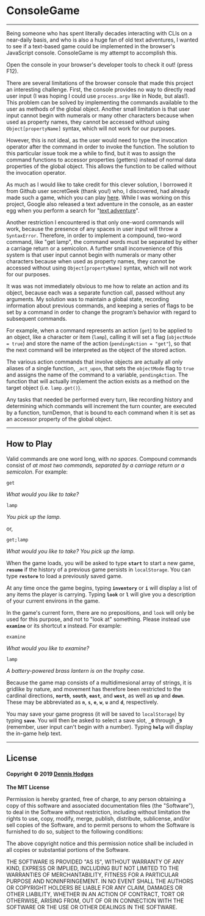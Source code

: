 # ConsoleGame
---
Being someone who has spent literally decades interacting with CLIs on a near-daily basis, and who is also a huge fan of old text adventures, I wanted to see if a text-based game could be implemented in the browser's JavaScript console. ConsoleGame is my attempt to accomplish this.

Open the console in your browser's developer tools to check it out! (press F12).

There are several limitations of the browser console that made this project an interesting challenge. First, the console provides no way to directly read user input (I was hoping I could use `process.argv` like in Node, but alas!). This problem can be solved by implementing the commands available to the user as methods of the global object. Another small limitation is that user input cannot begin with numerals or many other characters because when used as property names, they cannot be accessed without using `Object[propertyName]` syntax, which will not work for our purposes.

However, this is not ideal, as the user would need to type the invocation operator after the command in order to invoke the function. The solution to this particular issue took me a while to find, but it was to assign the command functions to accessor properties (getters) instead of normal data properties of the global object. This allows the function to be called without the invocation operator.  

As much as I would like to take credit for this clever solution, I borrowed it from Github user secretGeek (thank you!) who, I discovered, had already made such a game, which you can play [here](https://rawgit.com/secretGeek/console-adventure/master/console.html). While I was working on this project, Google also released a text adventure in the console, as an easter egg when you perform a search for "[text adventure](https://www.google.com/search?ei=xGPaXLKbGYqWsgX5qrH4Cg&q=text+adventure&oq=text+adventure&gs_l=psy-ab.3..35i39j0i131i67j0i67j0l7.8206.9252..10110...0.0..0.79.146.2......0....1..gws-wiz.......0i71j0i131j0i7i30.5MBQCX4RoVE)".

Another restriction I encountered is that only one-word commands will work, because the presence of any spaces in user input will throw a `SyntaxError`. Therefore, in order to implement a compound, two-word command, like "get lamp", the command words must be separated by either a carriage return or a semicolon. A further small inconvenience of this system is that user input cannot begin with numerals or many other characters because when used as property names, they cannot be accessed without using `Object[propertyName]` syntax, which will not work for our purposes.

It was was not immediately obvious to me how to relate an action and its object, because each was a separate function call, passed without any arguments. My solution was to maintain a global state, recording information about previous commands, and keeping a series of flags to be set by a command in order to change the program’s behavior with regard to subsequent commands. 

For example, when a command represents an action (`get`) to be applied to an object, like a character or item (`lamp`), calling it will set a flag (`objectMode = true`) and store the name of the action (`pendingAction = "get"`), so that the next command will be interpreted as the object of the stored action.

The various action commands that involve objects are actually all only aliases of a single function, `_act_upon`, that sets the `objectMode` flag to `true` and assigns the name of the command to a variable, `pendingAction`. The function that will actually implement the action exists as a method on the target object (i.e. `lamp.get()`).

Any tasks that needed be performed every turn, like recording history and determining which commands will increment the turn counter, are executed by a function, turnDemon, that is bound to each command when it is set as an accessor property of the global object.

---

## How to Play

Valid commands are one word long, with *no spaces*. Compound commands consist of *at most two commands, separated by a carriage return or a semicolon*. For example:
````
get
````
*What would you like to take?*
````
lamp
````
*You pick up the lamp.*

or,
````
get;lamp
````
*What would you like to take?
You pick up the lamp.*

When the game loads, you will be asked to type **`start`** to start a new game, **`resume`** if the history of a previous game persists in `localStorage`. You can type **`restore`** to load a previously saved game. 

At any time once the game begins, typing **`inventory`** or **`i`** will display a list of any items the player is carrying. Typing **`look`** or **`l`** will give you a description of your current environs in the game. 

In the game's current form, there are no prepositions, and `look` will only be used for this purpose, and not to "look at" something. Please instead use **`examine`** or its shortcut **`x`** instead. For example:
````
examine
````
*What would you like to examine?*

````
lamp
````
*A battery-powered brass lantern is on the trophy case.*

Because the game map consists of a multidimesional array of strings, it is gridlike by nature, and movement has therefore been restricted to the cardinal directions, **`north`**, **`south`**, **`east`**, and **`west`**, as well as **`up`** and **`down`**. These may be abbreviated as **`n`**, **`s`**, **`e`**, **`w`**, **`u`** and **`d`**, respectively.

You may save your game progress (it will be saved to `localStorage`) by typing **`save`**. You will then be asked to select a save slot, **`_0`** through **`_9`** (remember, user input can't begin with a number). Typing **`help`** will display the in-game help text.



---
## License

#### Copyright © 2019 [Dennis Hodges](https://github.com/fermentationist) 


__The MIT License__

Permission is hereby granted, free of charge, to any person obtaining a copy
of this software and associated documentation files (the "Software"), to deal
in the Software without restriction, including without limitation the rights
to use, copy, modify, merge, publish, distribute, sublicense, and/or sell
copies of the Software, and to permit persons to whom the Software is
furnished to do so, subject to the following conditions:

The above copyright notice and this permission notice shall be included in
all copies or substantial portions of the Software.

THE SOFTWARE IS PROVIDED "AS IS", WITHOUT WARRANTY OF ANY KIND, EXPRESS OR
IMPLIED, INCLUDING BUT NOT LIMITED TO THE WARRANTIES OF MERCHANTABILITY,
FITNESS FOR A PARTICULAR PURPOSE AND NONINFRINGEMENT. IN NO EVENT SHALL THE
AUTHORS OR COPYRIGHT HOLDERS BE LIABLE FOR ANY CLAIM, DAMAGES OR OTHER
LIABILITY, WHETHER IN AN ACTION OF CONTRACT, TORT OR OTHERWISE, ARISING FROM,
OUT OF OR IN CONNECTION WITH THE SOFTWARE OR THE USE OR OTHER DEALINGS IN
THE SOFTWARE.



